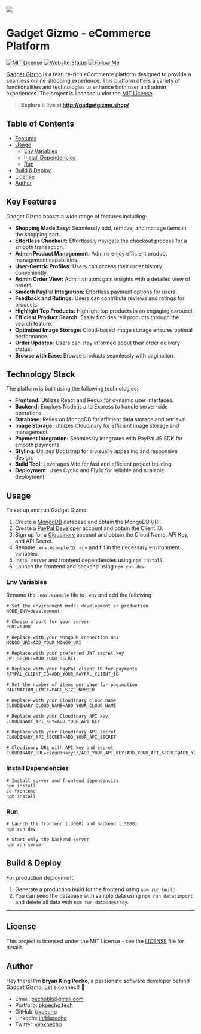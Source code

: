 <img src="https://imgur.com/rEFOZwS.png"/>

# Gadget Gizmo - eCommerce Platform

[![MIT License](https://img.shields.io/badge/License-MIT-blue.svg)](https://github.com/bkpecho/gadgetgizmo/blob/main/LICENSE)
[![Website Status](https://img.shields.io/badge/Website_Status-UP-green.svg)](https://gadgetgizmo.shop/)
[![Follow Me](https://img.shields.io/twitter/follow/bkpecho?style=social)](https://twitter.com/bkpecho)

[Gadget Gizmo](https://gadgetgizmo.shop/) is a feature-rich eCommerce platform designed to provide a seamless online shopping experience. This platform offers a variety of functionalities and technologies to enhance both user and admin experiences. The project is licensed under the [MIT License](https://github.com/bkpecho/gadgetgizmo/blob/main/LICENSE).



> **Explore it live at http://gadgetgizmo.shop/**

## Table of Contents

- [Features](#features)
- [Usage](#usage)
  - [Env Variables](#env-variables)
  - [Install Dependencies](#install-dependencies)
  - [Run](#run)
- [Build & Deploy](#build--deploy)
- [License](#license)
- [Author](#author)

## Key Features
Gadget Gizmo boasts a wide range of features including:

- **Shopping Made Easy:** Seamlessly add, remove, and manage items in the shopping cart.
- **Effortless Checkout:** Effortlessly navigate the checkout process for a smooth transaction.
- **Admin Product Management:** Admins enjoy efficient product management capabilities.
- **User-Centric Profiles:** Users can access their order history conveniently.
- **Admin Order View:** Administrators gain insights with a detailed view of orders.
- **Smooth PayPal Integration:** Effortless payment options for users.
- **Feedback and Ratings:** Users can contribute reviews and ratings for products.
- **Highlight Top Products:** Highlight top products in an engaging carousel.
- **Efficient Product Search:** Easily find desired products through the search feature.
- **Optimized Image Storage:** Cloud-based image storage ensures optimal performance.
- **Order Updates:** Users can stay informed about their order delivery status.
- **Browse with Ease:** Browse products seamlessly with pagination.

## Technology Stack
The platform is built using the following technologies:

- **Frontend:** Utilizes React and Redux for dynamic user interfaces.
- **Backend:** Employs Node.js and Express to handle server-side operations.
- **Database:** Relies on MongoDB for efficient data storage and retrieval.
- **Image Storage:** Utilizes Cloudinary for efficient image storage and management.
- **Payment Integration:** Seamlessly integrates with PayPal JS SDK for smooth payments.
- **Styling:** Utilizes Bootstrap for a visually appealing and responsive design.
- **Build Tool:** Leverages Vite for fast and efficient project building.
- **Deployment:** Uses Cyclic and Fly.io for reliable and scalable deployment.

## Usage
To set up and run Gadget Gizmo:

1. Create a [MongoDB](https://www.mongodb.com/cloud/atlas/register) database and obtain the MongoDB URI.
2. Create a [PayPal Developer]((https://developer.paypal.com/)) account and obtain the Client ID.
3. Sign up for a [Cloudinary](https://cloudinary.com/users/register_free) account and obtain the Cloud Name, API Key, and API Secret.
4. Rename `.env.example` to `.env` and fill in the necessary environment variables.
5. Install server and frontend dependencies using `npm install`.
6. Launch the frontend and backend using `npm run dev`.

### Env Variables
Rename the `.env.example` file to `.env` and add the following

```
# Set the environment mode: development or production
NODE_ENV=development

# Choose a port for your server
PORT=5000

# Replace with your MongoDB connection URI
MONGO_URI=ADD_YOUR_MONGO_URI

# Replace with your preferred JWT secret key
JWT_SECRET=ADD_YOUR_SECRET

# Replace with your PayPal client ID for payments
PAYPAL_CLIENT_ID=ADD_YOUR_PAYPAL_CLIENT_ID

# Set the number of items per page for pagination
PAGINATION_LIMIT=PAGE_SIZE_NUMBER

# Replace with your Cloudinary cloud name
CLOUDINARY_CLOUD_NAME=ADD_YOUR_CLOUD_NAME

# Replace with your Cloudinary API key
CLOUDINARY_API_KEY=ADD_YOUR_API_KEY

# Replace with your Cloudinary API secret
CLOUDINARY_API_SECRET=ADD_YOUR_API_SECRET

# Cloudinary URL with API key and secret
CLOUDINARY_URL=cloudinary://ADD_YOUR_API_KEY:ADD_YOUR_API_SECRET@ADD_YOUR_CLOUD_NAME
```

### Install Dependencies

```
# Install server and frontend dependencies
npm install
cd frontend
npm install
```

### Run

```
# Launch the frontend (:3000) and backend (:5000)
npm run dev

# Start only the backend server
npm run server
```

## Build & Deploy
For production deployment:

1. Generate a production build for the frontend using `npm run build`.
2. You can seed the database with sample data using `npm run data:import` and delete all data with `npm run data:destroy`.

---

## License

This project is licensed under the MIT License - see the [LICENSE](LICENSE) file for details.

## Author

Hey there! I'm **Bryan King Pecho**, a passionate software developer behind Gadget Gizmo. Let's connect! 👋

- Email: pechobk@gmail.com
- Portfolio: [bkpecho.tech](https://bkpecho.tech/)
- GitHub: [bkpecho](https://github.com/bkpecho)
- LinkedIn: [in/bkpecho](https://www.linkedin.com/in/bkpecho/)
- Twitter: [@bkpecho](https://twitter.com/bkpecho)
